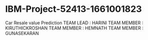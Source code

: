 # IBM-Project-52413-1661001823
Car Resale value Prediction
TEAM LEAD   : HARINI
TEAM MEMBER : KIRUTHICKROSHAN
TEAM MEMBER : HEMNATH
TEAM MEMBER : GUNASEKARAN
